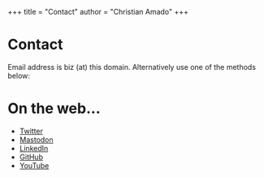 +++
title = "Contact"
author = "Christian Amado"
+++

# Contact
Email address is biz (at) this domain. Alternatively use one of the methods below:


# On the web...
- [Twitter](https://twitter.com/christianamado/)
- [Mastodon](https://mastodon.social/@cmasdev)
- [LinkedIn](https://www.linkedin.com/in/christianamado/)
- [GitHub](https://github.com/cmasdev/)
- [YouTube](https://www.youtube.com/@cmasdev)
  